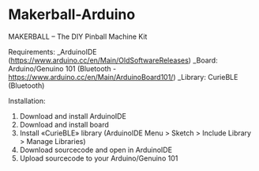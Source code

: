 # Makerball-Arduino
MAKERBALL – The DIY Pinball Machine Kit


Requirements:
_ArduinoIDE (https://www.arduino.cc/en/Main/OldSoftwareReleases)
_Board: Arduino/Genuino 101 (Bluetooth - https://www.arduino.cc/en/Main/ArduinoBoard101/)
_Library: CurieBLE (Bluetooth)

Installation:
1. Download and install ArduinoIDE
2. Download and install board 
3. Install «CurieBLE» library (ArduinoIDE Menu > Sketch > Include Library > Manage Libraries)
4. Download sourcecode and open in ArduinoIDE
5. Upload sourcecode to your Arduino/Genuino 101
